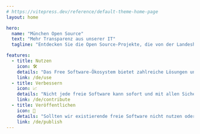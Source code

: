 ```yaml
---
# https://vitepress.dev/reference/default-theme-home-page
layout: home

hero:
  name: "München Open Source"
  text: "Mehr Transparenz aus unserer IT"
  tagline: "Entdecken Sie die Open Source-Projekte, die von der Landeshauptstadt München entwickelt, beauftragt oder gesponsert werden."

features:
  - title: Nutzen
    icon: 🛠
    details: "Das Free Software-Ökosystem bietet zahlreiche Lösungen und Anwendungen. Moderne Softwareentwicklung ist ohne freie Software nicht mehr möglich. In fast allen Softwareprodukten steckt freie Software."
    link: /de/use
  - title: Verbessern
    icon: 📈
    details: "Nicht jede freie Software kann sofort und mit allen Sicheirheits- und Featureanforderungen genutzt werden. Freie Software ermöglicht es auch diese zu verbesseren und mit zu helfen Fehler zu beheben oder Features einzubringen."
    link: /de/contribute
  - title: Veröffentlichen
    icon: 🚀
    details: "Sollten wir existierende freie Software nicht nutzen oder verbessern können, so entwicklen wir selbst frei Software. Wenn wir uns entscheiden Software selbst zu entwicklen, passiert das offen und frei."
    link: /de/publish
---
```


